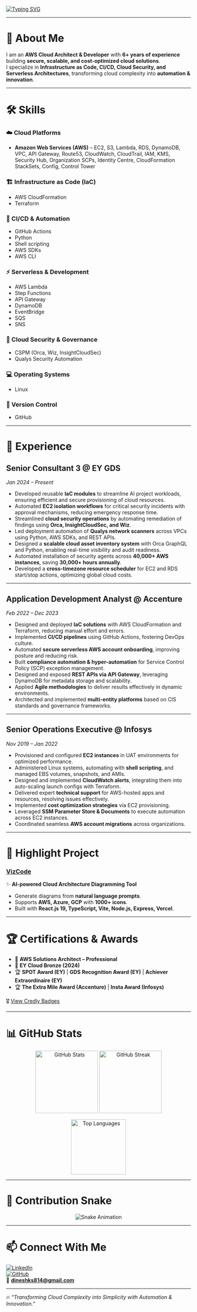 <!-- Typing Animation Header -->
[![Typing SVG](https://readme-typing-svg.herokuapp.com?font=Fira+Code&pause=1000&color=00C3FF&center=true&vCenter=true&width=900&lines=Hi+👋,+I'm+Dinesh+Siddeshwar;AWS+Cloud+Architect+%26+Developer;Automation+%7C+Security+%7C+Serverless+Enthusiast)](https://git.io/typing-svg)

---

# 🚀 About Me  

I am an **AWS Cloud Architect & Developer** with **6+ years of experience** building **secure, scalable, and cost-optimized cloud solutions**.  
I specialize in **Infrastructure as Code, CI/CD, Cloud Security, and Serverless Architectures**, transforming cloud complexity into **automation & innovation**.  

---

# 🛠️ Skills  

### ☁️ Cloud Platforms  
- **Amazon Web Services (AWS)** – EC2, S3, Lambda, RDS, DynamoDB, VPC, API Gateway, Route53, CloudWatch, CloudTrail, IAM, KMS, Security Hub, Organization SCPs, Identity Centre, CloudFormation StackSets, Config, Control Tower  

### 🏗️ Infrastructure as Code (IaC)  
- AWS CloudFormation  
- Terraform  

### 🔄 CI/CD & Automation  
- GitHub Actions  
- Python  
- Shell scripting  
- AWS SDKs  
- AWS CLI  

### ⚡ Serverless & Development  
- AWS Lambda  
- Step Functions  
- API Gateway  
- DynamoDB  
- EventBridge  
- SQS  
- SNS  

### 🔐 Cloud Security & Governance  
- CSPM (Orca, Wiz, InsightCloudSec)  
- Qualys Security Automation  

### 💻 Operating Systems  
- Linux  

### 📂 Version Control  
- GitHub  

---

# 💼 Experience  

## **Senior Consultant 3 @ EY GDS**  
*Jan 2024 – Present*  

- Developed reusable **IaC modules** to streamline AI project workloads, ensuring efficient and secure provisioning of cloud resources.  
- Automated **EC2 isolation workflows** for critical security incidents with approval mechanisms, reducing emergency response time.  
- Streamlined **cloud security operations** by automating remediation of findings using **Orca, InsightCloudSec, and Wiz**.  
- Led deployment automation of **Qualys network scanners** across VPCs using Python, AWS SDKs, and REST APIs.  
- Designed a **scalable cloud asset inventory system** with Orca GraphQL and Python, enabling real-time visibility and audit readiness.  
- Automated installation of security agents across **40,000+ AWS instances**, saving **30,000+ hours annually**.  
- Developed a **cross-timezone resource scheduler** for EC2 and RDS start/stop actions, optimizing global cloud costs.  

---

## **Application Development Analyst @ Accenture**  
*Feb 2022 – Dec 2023*  

- Designed and deployed **IaC solutions** with AWS CloudFormation and Terraform, reducing manual effort and errors.  
- Implemented **CI/CD pipelines** using GitHub Actions, fostering DevOps culture.  
- Automated **secure serverless AWS account onboarding**, improving posture and reducing risk.  
- Built **compliance automation & hyper-automation** for Service Control Policy (SCP) exception management.  
- Designed and exposed **REST APIs via API Gateway**, leveraging DynamoDB for metadata storage and scalability.  
- Applied **Agile methodologies** to deliver results effectively in dynamic environments.  
- Architected and implemented **multi-entity platforms** based on CIS standards and governance frameworks.  

---

## **Senior Operations Executive @ Infosys**  
*Nov 2019 – Jan 2022*  

- Provisioned and configured **EC2 instances** in UAT environments for optimized performance.  
- Administered Linux systems, automating with **shell scripting**, and managed EBS volumes, snapshots, and AMIs.  
- Designed and implemented **CloudWatch alerts**, integrating them into auto-scaling launch configs with Terraform.  
- Delivered expert **technical support** for AWS-hosted apps and resources, resolving issues effectively.  
- Implemented **cost optimization strategies** via EC2 provisioning.  
- Leveraged **SSM Parameter Store & Documents** to execute automation across EC2 instances.  
- Coordinated seamless **AWS account migrations** across organizations.  

---

# 🚀 Highlight Project  

### [VizCode](https://viz-code-six.vercel.app/)  
✨ **AI-powered Cloud Architecture Diagramming Tool**  
- Generate diagrams from **natural language prompts**.  
- Supports **AWS, Azure, GCP** with **1000+ icons**.  
- Built with **React.js 19, TypeScript, Vite, Node.js, Express, Vercel**.  

---

# 🏆 Certifications & Awards  

- 🥇 **AWS Solutions Architect – Professional**  
- 🥈 **EY Cloud Bronze (2024)**  
- 🏆 **SPOT Award (EY)** | **GDS Recognition Award (EY)** | **Achiever Extraordinaire (EY)**  
- 🏆 **The Extra Mile Award (Accenture)** | **Insta Award (Infosys)**  

🎖️ [View Credly Badges](https://www.credly.com/users/dinesh-siddeshwar)  

---

# 📊 GitHub Stats  

<p align="center">
  <img src="https://github-readme-stats.vercel.app/api?username=dineshsiddeshwar&show_icons=true&theme=tokyonight" alt="GitHub Stats" height="170"/>
  <img src="https://github-readme-streak-stats.herokuapp.com/?user=dineshsiddeshwar&theme=tokyonight" alt="GitHub Streak" height="170"/>
</p>

<p align="center">
  <img src="https://github-readme-stats.vercel.app/api/top-langs/?username=dineshsiddeshwar&layout=compact&theme=tokyonight" alt="Top Languages" height="150"/>
</p>

---

# 🐍 Contribution Snake  

<p align="center">
  <img src="https://github.com/dineshsiddeshwar/dineshsiddeshwar/blob/output/github-contribution-grid-snake.svg" alt="Snake Animation"/>
</p>

---

# 📫 Connect With Me  

[![LinkedIn](https://img.shields.io/badge/LinkedIn-0A66C2?style=for-the-badge&logo=linkedin&logoColor=white)](https://linkedin.com/in/dinesh221)  
[![GitHub](https://img.shields.io/badge/GitHub-181717?style=for-the-badge&logo=github&logoColor=white)](https://github.com/dineshsiddeshwar)  
📧 **dineshks814@gmail.com**  

---

🔥 *“Transforming Cloud Complexity into Simplicity with Automation & Innovation.”*  
